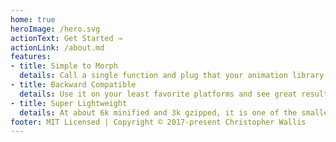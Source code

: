 ```yaml
---
home: true
heroImage: /hero.svg
actionText: Get Started →
actionLink: /about.md
features:
- title: Simple to Morph
  details: Call a single function and plug that your animation library of choice.  It isn't more complicated than that.
- title: Backward Compatible
  details: Use it on your least favorite platforms and see great results!  It works great on modern browsers, too.
- title: Super Lightweight
  details: At about 6k minified and 3k gzipped, it is one of the smallest fully featured path morphing libraries available.
footer: MIT Licensed | Copyright © 2017-present Christopher Wallis
---
```

